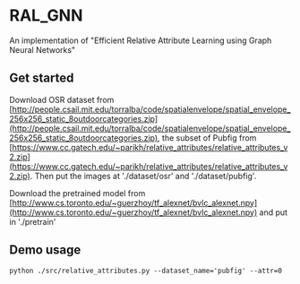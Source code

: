 # RAL_GNN
An implementation of "Efficient Relative Attribute Learning using Graph Neural Networks"

## Get started

Download OSR dataset from [http://people.csail.mit.edu/torralba/code/spatialenvelope/spatial_envelope_256x256_static_8outdoorcategories.zip](http://people.csail.mit.edu/torralba/code/spatialenvelope/spatial_envelope_256x256_static_8outdoorcategories.zip), the subset of Pubfig from [https://www.cc.gatech.edu/~parikh/relative_attributes/relative_attributes_v2.zip](https://www.cc.gatech.edu/~parikh/relative_attributes/relative_attributes_v2.zip). 
Then put the images at './dataset/osr' and './dataset/pubfig'.

Download the pretrained model from [http://www.cs.toronto.edu/~guerzhoy/tf_alexnet/bvlc_alexnet.npy](http://www.cs.toronto.edu/~guerzhoy/tf_alexnet/bvlc_alexnet.npy) and put in './pretrain'

## Demo usage
```
python ./src/relative_attributes.py --dataset_name='pubfig' --attr=0
```
